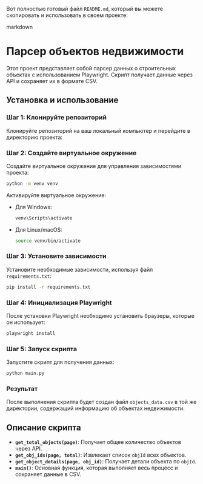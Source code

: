 Вот полностью готовый файл `README.md`, который вы можете скопировать и использовать в своем проекте:

markdown
# Парсер объектов недвижимости

Этот проект представляет собой парсер данных о строительных объектах с использованием Playwright. Скрипт получает данные через API и сохраняет их в формате CSV.

## Установка и использование

### Шаг 1: Клонируйте репозиторий

Клонируйте репозиторий на ваш локальный компьютер и перейдите в директорию проекта:

### Шаг 2: Создайте виртуальное окружение

Создайте виртуальное окружение для управления зависимостями проекта:

```bash
python -m venv venv
```

Активируйте виртуальное окружение:

- Для Windows:
  ```bash
  venv\Scripts\activate
  ```

- Для Linux/macOS:
  ```bash
  source venv/bin/activate
  ```

### Шаг 3: Установите зависимости

Установите необходимые зависимости, используя файл `requirements.txt`:

```bash
pip install -r requirements.txt
```

### Шаг 4: Инициализация Playwright

После установки Playwright необходимо установить браузеры, которые он использует:

```bash
playwright install
```

### Шаг 5: Запуск скрипта

Запустите скрипт для получения данных:

```bash
python main.py
```

### Результат

После выполнения скрипта будет создан файл `objects_data.csv` в той же директории, содержащий информацию об объектах недвижимости.

## Описание скрипта

- **`get_total_objects(page)`**: Получает общее количество объектов через API.
- **`get_obj_ids(page, total)`**: Извлекает список `objId` всех объектов.
- **`get_object_details(page, obj_id)`**: Получает детали объекта по `objId`.
- **`main()`**: Основная функция, которая выполняет весь процесс и сохраняет данные в CSV.


